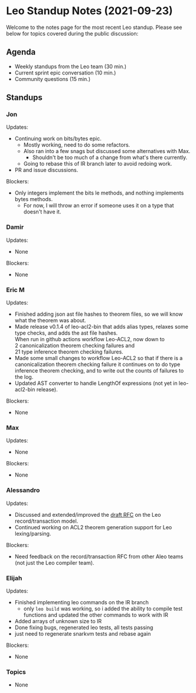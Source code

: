 # Leo Standup Notes (2021-09-23)

Welcome to the notes page for the most recent Leo standup. Please see below for topics covered during the public discussion:

## Agenda

* Weekly standups from the Leo team (30 min.)
* Current sprint epic conversation (10 min.)
* Community questions (15 min.)

## Standups

### Jon

Updates:

* Continuing work on bits/bytes epic.
  * Mostly working, need to do some refactors.
  * Also ran into a few snags but discussed some alternatives with Max.
    * Shouldn't be too much of a change from what's there currently.
  * Going to rebase this of IR branch later to avoid redoing work.
* PR and issue discussions.

Blockers:

* Only integers implement the bits le methods, and nothing implements bytes methods.
  * For now, I will throw an error if someone uses it on a type that doesn't have it.

### Damir

Updates:

* None

Blockers:

* None

### Eric M

Updates:

* Finished adding json ast file hashes to theorem files, so we will know what the theorem was about.
* Made release v0.1.4 of leo-acl2-bin that adds alias types, relaxes some type checks, and adds the ast file hashes.  
  When run in github actions workflow Leo-ACL2, now down to  
  2 canonicalization theorem checking failures and  
  21 type inference theorem checking failures.
* Made some small changes to workflow Leo-ACL2 so that if there is a canonicalization theorem checking failure
  it continues on to do type inference theorem checking, and to write out the counts of failures to the log.
* Updated AST converter to handle LengthOf expressions (not yet in leo-acl2-bin release).

Blockers:

* None

### Max

Updates:

* None

Blockers:

* None

### Alessandro

Updates:

* Discussed and extended/improved the [draft RFC](https://github.com/AleoHQ/leo/pull/1342) on the Leo record/transaction model.
* Continued working on ACL2 theorem generation support for Leo lexing/parsing.

Blockers:

* Need feedback on the record/transaction RFC from other Aleo teams (not just the Leo compiler team).


### Elijah

Updates:

* Finished implementing leo commands on the IR branch
  * only `leo build` was working, so i added the ability to compile test functions and updated the other commands to work with IR
* Added arrays of unknown size to IR
* Done fixing bugs, regenerated leo tests, all tests passing
* just need to regenerate snarkvm tests and rebase again

Blockers:

* None

### Topics

* None
